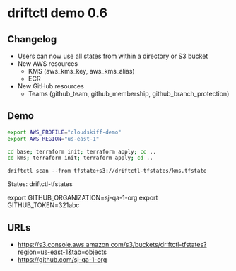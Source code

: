 # driftctl demo 0.6

## Changelog

- Users can now use all states from within a directory or S3 bucket
- New AWS resources
  - KMS (aws_kms_key, aws_kms_alias)
  - ECR
- New GitHub resources
  - Teams (github_team, github_membership, github_branch_protection)


## Demo 

```bash
export AWS_PROFILE="cloudskiff-demo"
export AWS_REGION="us-east-1"

cd base; terraform init; terraform apply; cd ..
cd kms; terraform init; terraform apply; cd ..

```

```
driftctl scan --from tfstate+s3://driftctl-tfstates/kms.tfstate
```

States: 	driftctl-tfstates

export GITHUB_ORGANIZATION=sj-qa-1-org
export GITHUB_TOKEN=321abc

## URLs 

- https://s3.console.aws.amazon.com/s3/buckets/driftctl-tfstates?region=us-east-1&tab=objects
- https://github.com/sj-qa-1-org
